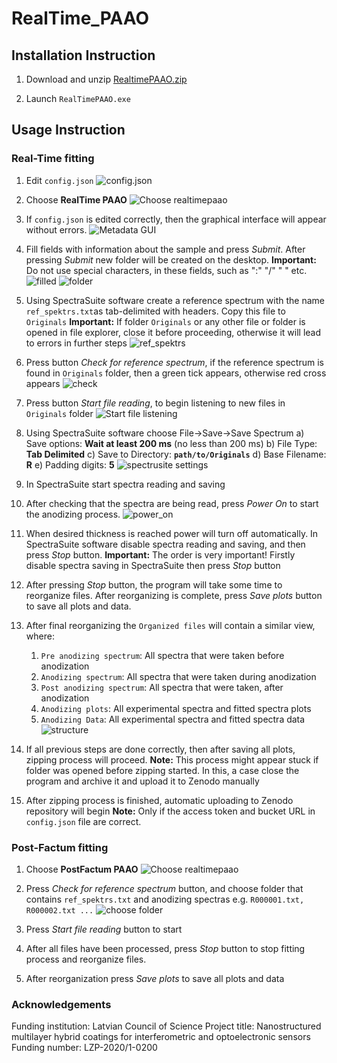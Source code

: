 # RealTime_PAAO

## Installation Instruction

1. Download and unzip [RealtimePAAO.zip](https://github.com/LZP-2020-1-0200/RealTime_PAAO/releases/latest/download/RealtimePAAO.zip)

2. Launch `RealTimePAAO.exe`

## Usage Instruction

### Real-Time fitting

1. Edit `config.json`
   ![config.json](readme_pics/realtime/01_edit_config.png)

2. Choose **RealTime PAAO**
![Choose realtimepaao](readme_pics/realtime/02_choose_realtime.png)

3. If `config.json` is edited correctly, then the graphical interface will appear without errors.
![Metadata GUI](readme_pics/realtime/03_metadata.png)

4. Fill fields with information about the sample and press *Submit*. After pressing *Submit* new folder will be created on the desktop.
**Important:** Do not use special characters, in these fields, such as ":" "/" " " etc.
![filled](readme_pics/realtime/04_fill_metadata.png)
![folder](readme_pics/realtime/05_folder.png)

5. Using SpectraSuite software create a reference spectrum with the name `ref_spektrs.txt`as tab-delimited with headers. Copy this file to `Originals`
**Important:** If folder `Originals` or any other file or folder is opened in file explorer, close it before proceeding, otherwise it will lead to errors in further steps
![ref_spektrs](readme_pics/realtime/06_ref_spektrs.png)

6. Press button *Check for reference spectrum*, if the reference spectrum is found in `Originals` folder, then a green tick appears, otherwise red cross appears
![check](readme_pics/realtime/07_ref_spectr_check.png)

7. Press button *Start file reading*, to begin listening to new files in `Originals` folder
![Start file listening](readme_pics/realtime/08_waitig_for_files.png)

8. Using SpectraSuite software choose File->Save->Save Spectrum
   a) Save options: **Wait at least 200 ms** (no less than 200 ms)
   b) File Type: **Tab Delimited**
   c) Save to Directory: **`path/to/Originals`**
   d) Base Filename: **R**
   e) Padding digits: **5**
![spectrusite settings](readme_pics/realtime/09_spectrusuite.png)

9. In SpectraSuite start spectra reading and saving

10. After checking that the spectra are being read, press *Power On* to start the anodizing process.
![power_on](readme_pics/realtime/10_powero_on.png)

11. When desired thickness is reached power will turn off automatically. In SpectraSuite software disable spectra reading and saving, and then press *Stop* button.
**Important:** The order is very important! Firstly disable spectra saving in SpectraSuite then press *Stop* button

12. After pressing *Stop* button, the program will take some time to reorganize files. After reorganizing is complete, press *Save plots* button to save all plots and data.

13. After final reorganizing the `Organized files` will contain a similar view, where:
    1. `Pre anodizing spectrum`: All spectra that were taken before anodization
    2. `Anodizing spectrum`: All spectra that were taken during anodization
    3. `Post anodizing spectrum`: All spectra that were taken, after anodization
    4. `Anodizing plots`: All experimental spectra and fitted spectra plots
    5. `Anodizing Data`: All experimental spectra and fitted spectra data
   ![structure](readme_pics/realtime/11_structure.png)

14. If all previous steps are done correctly, then after saving all plots, zipping process will proceed.
**Note:** This process might appear stuck if folder was opened before zipping started. In this, a case close the program and archive it and upload it to Zenodo manually

15. After zipping process is finished, automatic uploading to Zenodo repository will begin
**Note:** Only if the access token and bucket URL in `config.json` file are correct.

### Post-Factum fitting

1. Choose **PostFactum PAAO**
![Choose realtimepaao](readme_pics/postfactum/01_select.png)

2. Press *Check for reference spectrum* button, and choose folder that contains `ref_spektrs.txt` and anodizing spectras e.g. `R000001.txt, R000002.txt ...`
![choose folder](readme_pics/postfactum/02_checkforreference.png)

3. Press *Start file reading* button to start

4. After all files have been processed, press *Stop* button to stop fitting process and reorganize files.

5. After reorganization press *Save plots* to save all plots and data

### Acknowledgements
Funding institution: Latvian Council of Science
Project title: Nanostructured multilayer hybrid coatings for interferometric and optoelectronic sensors
Funding number: LZP-2020/1-0200
